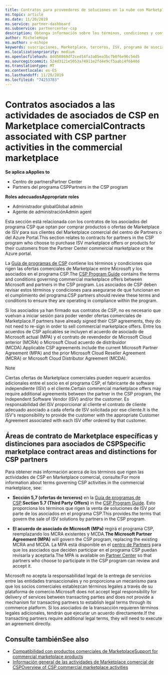 ```yaml
---
title: Contratos para proveedores de soluciones en la nube con Marketplace comercial | Centro de Partners
ms.topic: article
ms.date: 11/20/2019
ms.service: partner-dashboard
ms.subservice: partnercenter-csp
description: Obtenga información sobre los términos, condiciones y contratos de las suscripciones a productos ISV de terceros adquiridos por los asociados de CSP en Marketplace comercial.
author: MicheleHope
ms.author: v-mihope
keywords: suscripciones, Marketplace, terceros, ISV, programa de asociados de CSP, contratos, venta, compra,
ms.localizationpriority: medium
ms.openlocfilehash: 8dd58869df2ced14fa3a05ea3bc7b0f6e96c54d5
ms.sourcegitcommit: 524d3121e5053a74911e2fd4e9cf5aab14f6b48d
ms.translationtype: MT
ms.contentlocale: es-ES
ms.lasthandoff: 11/20/2019
ms.locfileid: "74253783"
---
```

# <a name="contracts-associated-with-csp-partner-activities-in-the-commercial-marketplace"></a><span data-ttu-id="b73a7-104">Contratos asociados a las actividades de asociados de CSP en Marketplace comercial</span><span class="sxs-lookup"><span data-stu-id="b73a7-104">Contracts associated with CSP partner activities in the commercial marketplace</span></span>

<span data-ttu-id="b73a7-105">**Se aplica a**</span><span class="sxs-lookup"><span data-stu-id="b73a7-105">**Applies to**</span></span>

- <span data-ttu-id="b73a7-106">Centro de partners</span><span class="sxs-lookup"><span data-stu-id="b73a7-106">Partner Center</span></span>
- <span data-ttu-id="b73a7-107">Partners del programa CSP</span><span class="sxs-lookup"><span data-stu-id="b73a7-107">Partners in the CSP program</span></span>

<span data-ttu-id="b73a7-108">**Roles adecuados**</span><span class="sxs-lookup"><span data-stu-id="b73a7-108">**Appropriate roles**</span></span>

- <span data-ttu-id="b73a7-109">Administrador global</span><span class="sxs-lookup"><span data-stu-id="b73a7-109">Global admin</span></span>
- <span data-ttu-id="b73a7-110">Agente de administración</span><span class="sxs-lookup"><span data-stu-id="b73a7-110">Admin agent</span></span>

<span data-ttu-id="b73a7-111">Esta sección está relacionada con los contratos de los asociados del programa CSP que optan por comprar productos o ofertas de Marketplace de ISV para sus clientes del Marketplace comercial del centro de Partners o del Azure Portal.</span><span class="sxs-lookup"><span data-stu-id="b73a7-111">This section relates to contracts for partners in the CSP program who choose to purchase ISV marketplace offers or products for their customers from the Partner Center commercial marketplace or the Azure portal.</span></span>

<span data-ttu-id="b73a7-112">La [Guía de programas de CSP](https://go.microsoft.com/fwlink/p/?LinkId=617100) contiene los términos y condiciones que rigen las ofertas comerciales de Marketplace entre Microsoft y los asociados en el programa CSP.</span><span class="sxs-lookup"><span data-stu-id="b73a7-112">The [CSP Program Guide](https://go.microsoft.com/fwlink/p/?LinkId=617100) contains the terms and conditions governing commercial marketplace offers between Microsoft and partners in the CSP program.</span></span> <span data-ttu-id="b73a7-113">Los asociados de CSP deben revisar estos términos y condiciones para asegurarse de que funcionan en el cumplimiento del programa.</span><span class="sxs-lookup"><span data-stu-id="b73a7-113">CSP partners should review these terms and conditions to ensure they are operating in compliance within the program.</span></span>  

<span data-ttu-id="b73a7-114">Si los asociados ya han firmado sus contratos de CSP, no es necesario que vuelvan a iniciar sesión para poder vender ofertas comerciales de Marketplace.</span><span class="sxs-lookup"><span data-stu-id="b73a7-114">If partners have already signed their CSP agreements, they do not need to re-sign in order to sell commercial marketplace offers.</span></span> <span data-ttu-id="b73a7-115">Entre los acuerdos de CSP aplicables se incluyen el acuerdo de asociado de Microsoft actual (MPA) y el contrato de revendedor de Microsoft Cloud anterior (MCRA) o Microsoft Cloud acuerdo de distribuidor (MCDA).</span><span class="sxs-lookup"><span data-stu-id="b73a7-115">Applicable CSP agreements include the current Microsoft Partner Agreement (MPA) and the prior Microsoft Cloud Reseller Agreement (MCRA) or Microsoft Cloud Distributor Agreement (MCDA).</span></span>

>[!NOTE]
> <span data-ttu-id="b73a7-116">Ciertas ofertas de Marketplace comerciales pueden requerir acuerdos adicionales entre el socio en el programa CSP, el fabricante de software independiente (ISV) o el cliente.</span><span class="sxs-lookup"><span data-stu-id="b73a7-116">Certain commercial marketplace offers may require additional agreements between the partner in the CSP program, the Independent Software Vendor (ISV) and/or the customer.</span></span> <span data-ttu-id="b73a7-117">Es responsabilidad del ISV proporcionar al cliente el contrato de cliente adecuado asociado a cada oferta de ISV solicitada por ese cliente.</span><span class="sxs-lookup"><span data-stu-id="b73a7-117">It is the ISV's responsibility to provide the customer with the appropriate Customer Agreement associated with each ISV offer ordered by that customer.</span></span>

## <a name="specific-marketplace-contract-areas-and-distinctions-for-csp-partners"></a><span data-ttu-id="b73a7-118">Áreas de contrato de Marketplace específicas y distinciones para asociados de CSP</span><span class="sxs-lookup"><span data-stu-id="b73a7-118">Specific marketplace contract areas and distinctions for CSP partners</span></span>

<span data-ttu-id="b73a7-119">Para obtener más información acerca de los términos que rigen las actividades de CSP en Marketplace comercial, consulte:</span><span class="sxs-lookup"><span data-stu-id="b73a7-119">For more information about terms governing CSP activities in the commercial marketplace, see:</span></span>

- <span data-ttu-id="b73a7-120">**Sección 5,7 (ofertas de terceros)** en la [Guía de programas de CSP](https://go.microsoft.com/fwlink/p/?LinkId=617100).</span><span class="sxs-lookup"><span data-stu-id="b73a7-120">**Section 5.7 (Third Party Offers)** in the [CSP Program Guide](https://go.microsoft.com/fwlink/p/?LinkId=617100).</span></span> <span data-ttu-id="b73a7-121">Esto proporciona los términos que rigen la venta de soluciones de ISV por parte de los asociados en el programa CSP.</span><span class="sxs-lookup"><span data-stu-id="b73a7-121">This provides the terms that govern the sale of ISV solutions by partners in the CSP program.</span></span>

- <span data-ttu-id="b73a7-122">**El acuerdo de asociado de Microsoft (MPa)** regirá el programa CSP, reemplazando los MCRA existentes y MCDA.</span><span class="sxs-lookup"><span data-stu-id="b73a7-122">**The Microsoft Partner Agreement (MPA)** will govern the CSP program, replacing the existing MCRA and MCDA.</span></span> <span data-ttu-id="b73a7-123">La MPA está disponible en el [centro de Partners](https://partner.microsoft.com/pcv/dashboard/overview) para que los asociados que deciden participar en el programa CSP puedan revisarla y aceptarla.</span><span class="sxs-lookup"><span data-stu-id="b73a7-123">The MPA is available on [Partner Center](https://partner.microsoft.com/pcv/dashboard/overview) so that partners who choose to participate in the CSP program can review and accept it.</span></span>
  
<span data-ttu-id="b73a7-124">Microsoft no acepta la responsabilidad legal de la entrega de servicios entre las entidades transaccionales y no proporciona un mecanismo para que los socios comerciales establezcan términos legales a través de su plataforma de comercio.</span><span class="sxs-lookup"><span data-stu-id="b73a7-124">Microsoft does not accept legal responsibility for delivery of services between transacting parties and does not provide a mechanism for transacting partners to establish legal terms through its commerce platform.</span></span> <span data-ttu-id="b73a7-125">Si los asociados de la transacción requieren términos legales adicionales, tendrán que ejecutar un acuerdo directamente.</span><span class="sxs-lookup"><span data-stu-id="b73a7-125">If the transacting partners require additional legal terms, they will need to execute an agreement directly.</span></span>

## <a name="see-also"></a><span data-ttu-id="b73a7-126">Consulte también</span><span class="sxs-lookup"><span data-stu-id="b73a7-126">See also</span></span>

- [<span data-ttu-id="b73a7-127">Compatibilidad con productos comerciales de Marketplace</span><span class="sxs-lookup"><span data-stu-id="b73a7-127">Support for commercial marketplace products</span></span>](csp-commercial-marketplace-support.md)
- [<span data-ttu-id="b73a7-128">Información general de las actividades de Marketplace comercial de CSP</span><span class="sxs-lookup"><span data-stu-id="b73a7-128">Overview of CSP commercial marketplace activities</span></span>](csp-commercial-marketplace-overview.md)
